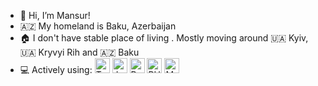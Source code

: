 - 👋 Hi, I’m Mansur!
- 🇦🇿 My homeland is Baku, Azerbaijan
- 🏠 I don't have stable place of living . Mostly moving around 🇺🇦 Kyiv, 🇺🇦 Kryvyi Rih and 🇦🇿 Baku
- 💻 Actively using: <img src="https://img.shields.io/badge/TypeScript-007ACC?style=for-the-badge&logo=typescript&logoColor=white" height="24" alt="Typescript"> <img src="https://img.shields.io/badge/JavaScript-323330?style=for-the-badge&logo=javascript&logoColor=F7DF1E" height="24" alt="Javascript"> <img src="https://img.shields.io/badge/React-20232A?style=for-the-badge&logo=react&logoColor=61DAFB" height="24" alt="ReactJS"> <img src="https://img.shields.io/badge/PHP-777BB4?style=for-the-badge&logo=php&logoColor=white" height="24" alt="PHP"> <img src="https://img.shields.io/badge/MySQL-005C84?style=for-the-badge&logo=mysql&logoColor=white" height="24" alt="MySQL">
